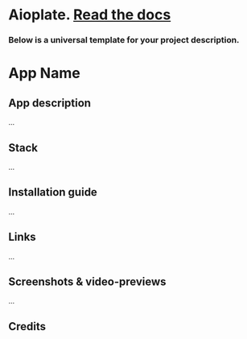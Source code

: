 # Aioplate. <a href="https://github.com/devkarych/aioplate/blob/main/DOCS.md">Read the docs</a>

### Below is a universal template for your project description.

# App Name

## App description

...

## Stack

...

## Installation guide

...


## Links

...

## Screenshots & video-previews

...

## Credits
